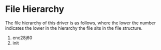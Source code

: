 # File Hierarchy
The file hierarchy of this driver is as follows, where the lower the number indicates the lower in the hierarchy the
file sits in the file structure.

1. enc28j60
1. init
